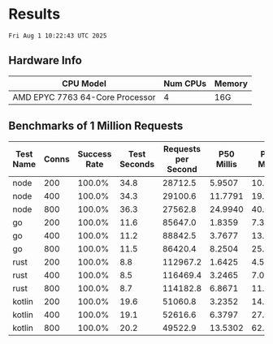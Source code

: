 # Results
`Fri Aug 1 10:22:43 UTC 2025`
## Hardware Info
| CPU Model | Num CPUs | Memory |
| --------- | -------- | ------ |
| AMD EPYC 7763 64-Core Processor | 4 | 16G |

## Benchmarks of 1 Million Requests
| Test Name | Conns | Success Rate | Test Seconds | Requests per Second | P50 Millis | P99 Millis | P99.9 Millis | API Memory MB | API CPU Time | API Threads |
| --------- | ----- | ------------ | ------------ | ------------------- | ---------- | ---------- | ------------ | ------------- | ------------ | ----------- |
| node | 200 | 100.0% | 34.8 | 28712.5 | 5.9507 | 10.6720 | 10.9505 | 111.9 | 00:00:35 | 7 |
| node | 400 | 100.0% | 34.3 | 29100.6 | 11.7791 | 19.0539 | 24.6587 | 144.6 | 00:00:34 | 7 |
| node | 800 | 100.0% | 36.3 | 27562.8 | 24.9940 | 40.3027 | 45.0448 | 152.5 | 00:00:36 | 7 |
| go | 200 | 100.0% | 11.6 | 85647.0 | 1.8359 | 7.3650 | 10.0971 | 17.7 | 00:00:27 | 11 |
| go | 400 | 100.0% | 11.2 | 88842.5 | 3.7677 | 13.7430 | 19.3729 | 24.2 | 00:00:26 | 13 |
| go | 800 | 100.0% | 11.5 | 86420.4 | 8.2504 | 25.9968 | 38.5915 | 37.6 | 00:00:27 | 12 |
| rust | 200 | 100.0% | 8.8 | 112967.2 | 1.6425 | 4.5388 | 6.1629 | 8.4 | 00:00:17 | 5 |
| rust | 400 | 100.0% | 8.5 | 116469.4 | 3.2465 | 7.0095 | 9.4650 | 13.0 | 00:00:17 | 5 |
| rust | 800 | 100.0% | 8.7 | 114182.8 | 6.8671 | 11.1989 | 15.7918 | 22.1 | 00:00:17 | 5 |
| kotlin | 200 | 100.0% | 19.6 | 51060.8 | 3.2352 | 14.6124 | 33.7420 | 297.8 | 00:01:00 | 147 |
| kotlin | 400 | 100.0% | 19.1 | 52616.6 | 6.3797 | 27.3341 | 67.5972 | 399.8 | 00:00:57 | 155 |
| kotlin | 800 | 100.0% | 20.2 | 49522.9 | 13.5302 | 62.1069 | 177.9502 | 495.1 | 00:01:00 | 155 |
